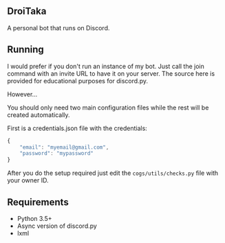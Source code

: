 ## DroiTaka

A personal bot that runs on Discord.

## Running

I would prefer if you don't run an instance of my bot. Just call the join command with an invite URL to have it on your server. The source here is provided for educational purposes for discord.py.

However...

You should only need two main configuration files while the rest will be created automatically.

First is a credentials.json file with the credentials:

```js
{
    "email": "myemail@gmail.com",
    "password": "mypassword"
}
```

After you do the setup required just edit the `cogs/utils/checks.py` file with your owner ID.

## Requirements

- Python 3.5+
- Async version of discord.py
- lxml
